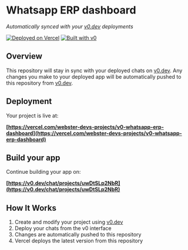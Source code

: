 # Whatsapp ERP dashboard

*Automatically synced with your [v0.dev](https://v0.dev) deployments*

[![Deployed on Vercel](https://img.shields.io/badge/Deployed%20on-Vercel-black?style=for-the-badge&logo=vercel)](https://vercel.com/webster-devs-projects/v0-whatsapp-erp-dashboard)
[![Built with v0](https://img.shields.io/badge/Built%20with-v0.dev-black?style=for-the-badge)](https://v0.dev/chat/projects/uwDtSLp2NbR)

## Overview

This repository will stay in sync with your deployed chats on [v0.dev](https://v0.dev).
Any changes you make to your deployed app will be automatically pushed to this repository from [v0.dev](https://v0.dev).

## Deployment

Your project is live at:

**[https://vercel.com/webster-devs-projects/v0-whatsapp-erp-dashboard](https://vercel.com/webster-devs-projects/v0-whatsapp-erp-dashboard)**

## Build your app

Continue building your app on:

**[https://v0.dev/chat/projects/uwDtSLp2NbR](https://v0.dev/chat/projects/uwDtSLp2NbR)**

## How It Works

1. Create and modify your project using [v0.dev](https://v0.dev)
2. Deploy your chats from the v0 interface
3. Changes are automatically pushed to this repository
4. Vercel deploys the latest version from this repository